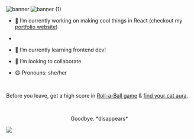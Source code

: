 
![banner](https://user-images.githubusercontent.com/46225470/136684912-45112657-cfd1-4541-8bba-96397f08c751.png)
![banner (1)](https://user-images.githubusercontent.com/46225470/136685118-afb03de5-fb94-4256-a024-958a8dad245e.png)


- 🔭 I’m currently working on making cool things in React (checkout my [portfolio website](https://www.areen.xyz))
- 
- 🌱 I’m currently learning frontend dev!

- 👯 I’m looking to collaborate.

- 😄 Pronouns: she/her

<br>

Before you leave, get a high score in [Roll-a-Ball game](https://areenoverclouds.github.io/Roll-a-Ball/) & [find your cat aura](which-cat-am-i.netlify.app).

<br>

<p style="text-align:center">
Goodbye. *disappears* 
</p>

<img src = "https://media.giphy.com/media/xTiTnwi8Azjnva46Fq/giphy.gif">
